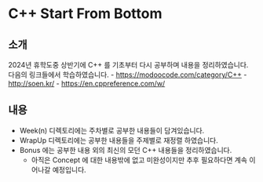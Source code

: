 # C++ Start From Bottom

## 소개
2024년 휴학도중 상반기에 C++ 를 기초부터 다시 공부하며 내용을 정리하였습니다.
다음의 링크들에서 학습하였습니다.
    - https://modoocode.com/category/C++
    - http://soen.kr/
    - https://en.cppreference.com/w/

## 내용
- Week(n) 디렉토리에는 주차별로 공부한 내용들이 담겨있습니다.
- WrapUp 디렉토리에는 공부한 내용들을 주제별로 재정렬 하였습니다.
- Bonus 에는 공부한 내용 외의 최신의 모던 C++ 내용들을 정리하였습니다.
    - 아직은 Concept 에 대한 내용밖에 없고 미완성이지만 추후 필요하다면 계속 이어나갈 예정입니다.


